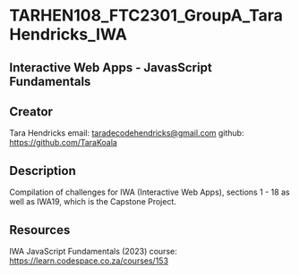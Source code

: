 # TARHEN108_FTC2301_GroupA_TaraHendricks_IWA

## Interactive Web Apps - JavasScript Fundamentals

## Creator
Tara Hendricks
email: taradecodehendricks@gmail.com
github: https://github.com/TaraKoala

## Description
Compilation of challenges for IWA (Interactive Web Apps), sections 1 - 18 as well as IWA19, which is the Capstone Project. 

## Resources
IWA JavaScript Fundamentals (2023) course: https://learn.codespace.co.za/courses/153

